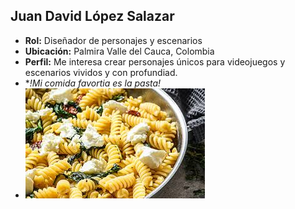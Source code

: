 ## Juan David López Salazar
- **Rol:** Diseñador de personajes y escenarios
- **Ubicación:** Palmira Valle del Cauca, Colombia
- **Perfil:** Me interesa crear personajes únicos para videojuegos y escenarios vividos y con profundiad.
- **!Mi comida favortia es la pasta!*
- ![Foto de mi comida favorita](https://github.com/JuanDavidLopez098/-PV-Gatos-Negros/blob/Juan-David-Lopez-Salazar/Juan/PASTA.jpg?raw=true)
  
